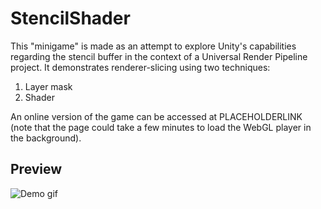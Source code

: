 # StencilShader
This "minigame" is made as an attempt to explore Unity's capabilities regarding the stencil buffer in the context of a Universal Render Pipeline project. It demonstrates renderer-slicing using two techniques:
1. Layer mask
2. Shader

An online version of the game can be accessed at PLACEHOLDERLINK
(note that the page could take a few minutes to load the WebGL player in the background).

## Preview
![Demo gif](PLACEHOLDERGIFADRESS)
